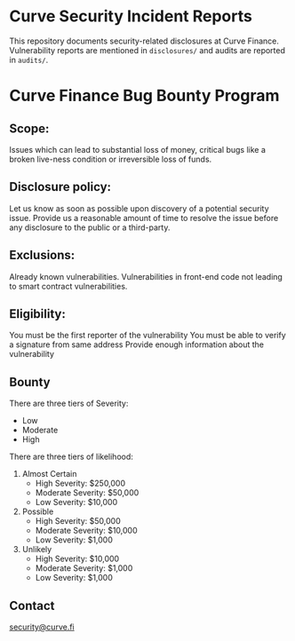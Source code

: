 # Curve Security Incident Reports

This repository documents security-related disclosures at Curve Finance. Vulnerability reports are mentioned in `disclosures/` and audits are reported in `audits/`.

# Curve Finance Bug Bounty Program

## Scope:

Issues which can lead to substantial loss of money, critical bugs like a broken live-ness condition or irreversible loss of funds.

## Disclosure policy:

Let us know as soon as possible upon discovery of a potential security issue.
Provide us a reasonable amount of time to resolve the issue before any disclosure to the public or a third-party.

## Exclusions:

Already known vulnerabilities.
Vulnerabilities in front-end code not leading to smart contract vulnerabilities.

## Eligibility:

You must be the first reporter of the vulnerability
You must be able to verify a signature from same address
Provide enough information about the vulnerability

## Bounty

There are three tiers of Severity:

- Low
- Moderate
- High

There are three tiers of likelihood:

1. Almost Certain
   - High Severity: $250,000
   - Moderate Severity: $50,000
   - Low Severity: $10,000
2. Possible
   - High Severity: $50,000
   - Moderate Severity: $10,000
   - Low Severity: $1,000
3. Unlikely
   - High Severity: $10,000
   - Moderate Severity: $1,000
   - Low Severity: $1,000

## Contact

[security@curve.fi](mailto:security@curve.fi)
